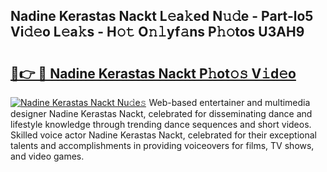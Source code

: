 ## Nadine Kerastas Nackt L𝚎a𝚔ed N𝚞𝚍e - Part-lo5 Vi𝚍𝚎o L𝚎a𝚔s - H𝚘𝚝 O𝚗𝚕yf𝚊ns P𝚑𝚘tos U3AH9

# <h2><a href="http://kf5oldp.oniu.top/?m=Nadine+Kerastas+Nackt">🔗👉 🔴 Nadine Kerastas Nackt P𝚑ot𝚘𝚜 V𝚒d𝚎o</a></h2>

[![Nadine Kerastas Nackt Nu𝚍e𝚜](https://i.imgur.com/0qMVB7G.gif)](http://kf5oldp.oniu.top/?m=Nadine+Kerastas+Nackt)
Web-based entertainer and multimedia designer Nadine Kerastas Nackt, celebrated for disseminating dance and lifestyle knowledge through trending dance sequences and short videos. Skilled voice actor Nadine Kerastas Nackt, celebrated for their exceptional talents and accomplishments in providing voiceovers for films, TV shows, and video games.  
